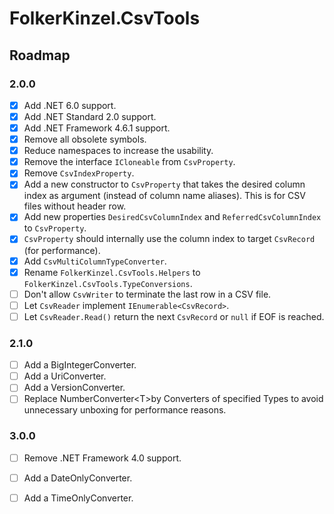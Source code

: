 ﻿# FolkerKinzel.CsvTools
## Roadmap

### 2.0.0
- [x] Add .NET 6.0 support.
- [x] Add .NET Standard 2.0 support.
- [x] Add .NET Framework 4.6.1 support.
- [x] Remove all obsolete symbols.
- [x] Reduce namespaces to increase the usability.
- [x] Remove the interface `ICloneable` from `CsvProperty`.
- [x] Remove `CsvIndexProperty`.
- [x] Add a new constructor to `CsvProperty` that takes the desired column index as argument (instead of
column name aliases). This is for CSV files without header row.
- [x] Add new properties `DesiredCsvColumnIndex` and `ReferredCsvColumnIndex` to `CsvProperty`.
- [x] `CsvProperty` should internally use the column index to target `CsvRecord` (for performance).
- [x] Add `CsvMultiColumnTypeConverter`.
- [x] Rename `FolkerKinzel.CsvTools.Helpers` to `FolkerKinzel.CsvTools.TypeConversions`.
- [ ] Don't allow `CsvWriter` to terminate the last row in a CSV file.
- [ ] Let `CsvReader` implement `IEnumerable<CsvRecord>`.
- [ ] Let `CsvReader.Read()` return the next `CsvRecord` or `null` if EOF is reached.

### 2.1.0
- [ ] Add a BigIntegerConverter.
- [ ] Add a UriConverter.
- [ ] Add a VersionConverter.
- [ ] Replace NumberConverter&lt;T&gt;by Converters of specified Types to avoid unnecessary unboxing for performance reasons.

### 3.0.0
- [ ] Remove .NET Framework 4.0 support.
- [ ] Add a DateOnlyConverter.
- [ ] Add a TimeOnlyConverter.

